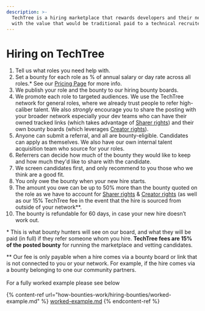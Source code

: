 ```yaml
---
description: >-
  TechTree is a hiring marketplace that rewards developers and their network
  with the value that would be traditional paid to a technical recruiter.
---
```


# Hiring on TechTree

1. Tell us what roles you need help with.
2. Set a bounty for each role as % of annual salary or day rate across all roles.\* See our [Pricing Page](../pricing/pricing-hiring-teams.md) for more info.
3. We publish your role and the bounty to our hiring bounty boards.
4. We promote each role to targeted audiences. We use the TechTree network for general roles, where we already trust people to refer high-caliber talent. We also _strongly_ encourage you to share the posting with your broader network especially your dev teams who can have their owned tracked links (which takes advantage of [Sharer rights](how-bounties-work/sharer-rights.md)) and their own bounty boards (which leverages [Creator rights](how-bounties-work/creator-rights.md)).
5. Anyone can submit a referral, and all are bounty-eligible. Candidates can apply as themselves. We also have our own internal talent acquisition team who source for your roles.
6. Referrers can decide how much of the bounty they would like to keep and how much they'd like to share with the candidate.
7. We screen candidates first, and only recommend to you those who we think are a good fit.
8. You only owe the bounty when your new hire starts.
9. The amount you owe can be up to 50% more than the bounty quoted on the role as we have to account for [Sharer rights](how-bounties-work/sharer-rights.md) & [Creator rights](how-bounties-work/creator-rights.md) (as well as our 15% TechTree fee in the event that the hire is sourced from outside of your network\*\*.
10. The bounty is refundable for 60 days, in case your new hire doesn’t work out.

\* This is what bounty hunters will see on our board, and what they will be paid (in full) if they refer someone whom you hire. **TechTree fees are 15% of the posted bounty** for running the marketplace and vetting candidates.

\*\* Our fee is only payable when a hire comes via a bounty board or link that is not connected to you or your network. For example, if the hire comes via a bounty belonging to one our community partners.\
\
For a fully worked example please see below

{% content-ref url="how-bounties-work/hiring-bounties/worked-example.md" %}
[worked-example.md](how-bounties-work/hiring-bounties/worked-example.md)
{% endcontent-ref %}





